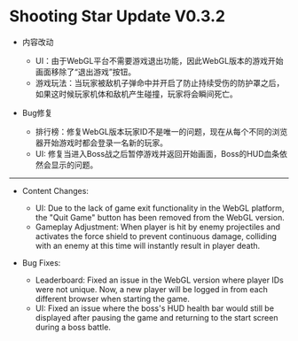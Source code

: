 # Shooting Star Update V0.3.2

- 内容改动
  - UI：由于WebGL平台不需要游戏退出功能，因此WebGL版本的游戏开始画面移除了“退出游戏”按钮。
  - 游戏玩法：当玩家被敌机子弹命中并开启了防止持续受伤的防护罩之后，如果这时候玩家机体和敌机产生碰撞，玩家将会瞬间死亡。

  
- Bug修复
  - 排行榜：修复WebGL版本玩家ID不是唯一的问题，现在从每个不同的浏览器开始游戏时都会登录一名新的玩家。
  - UI: 修复当进入Boss战之后暂停游戏并返回开始画面，Boss的HUD血条依然会显示的问题。

----

- Content Changes:

    - UI: Due to the lack of game exit functionality in the WebGL platform, the "Quit Game" button has been removed from the WebGL version.
    - Gameplay Adjustment: When player is hit by enemy projectiles and activates the force shield to prevent continuous damage, colliding with an enemy at this time will instantly result in player death.


- Bug Fixes:
    - Leaderboard: Fixed an issue in the WebGL version where player IDs were not unique. Now, a new player will be logged in from each different browser when starting the game.
    - UI: Fixed an issue where the boss's HUD health bar would still be displayed after pausing the game and returning to the start screen during a boss battle.
